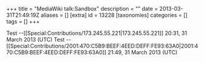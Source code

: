 +++
title = "MediaWiki talk:Sandbox"
description = ""
date = 2013-03-31T21:49:19Z
aliases = []
[extra]
id = 13228
[taxonomies]
categories = []
tags = []
+++

Test --[[Special:Contributions/173.245.55.221|173.245.55.221]] 20:31, 31 March 2013 (UTC)
Test --[[Special:Contributions/2001:470:C5B9:BEEF:4EED:DEFF:FE93:63A0|2001:470:C5B9:BEEF:4EED:DEFF:FE93:63A0]] 21:49, 31 March 2013 (UTC)
